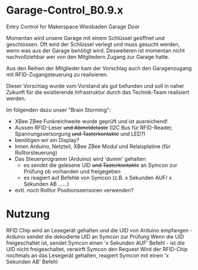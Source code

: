 # Garage-Control_B0.9.x
Entry Control for Makerspace Wiesbaden Garage Door

Momentan wird unsere Garage mit einem Schlüssel geöffnet und geschlossen. 
Oft wird der Schlüssel verlegt und muss gesucht werden, wenn was aus der Garage benötigt wird.
Desweiteren ist momentan nicht nachvollziehbar wer von den Mitgliedern Zugang zur Garage hatte.

Aus den Reihen der Mitglieder kam der Vorschlag auch den Garagenzugang mit RFID-Zugangsteuerung zu realisieren.

Dieser Vorschlag wurde vom Vorstand als gut befunden und soll in naher Zukunft für die existierende Infrastruktur durch das Technik-Team realisiert werden.

Im folgenden dazu unser "Brain Storming":

- XBee ZBee Funkreichweite wurde geprüft und ist ausreichend!
- Aussen RFID-Leser <del>und Abmeldetaste</del> (I2C Bus für RFID-Reader, Spannungsversorgung <del>und Tasterkontakte</del> und LED?) 
- benötigen wir ein Display?
- Innen Arduino, Netzteil, XBee ZBee Modul und Relaisplatine (für Rolltorsteuerung)
- Das Steuerprogramm (Arduino) wird 'dumm' gehalten 
  - es sendet die gelesene UID <del>und Tasterkontakte</del> an Symcon zur Prüfung ob vorhanden und freigegeben
  - es reagiert auf Befehle von Symcon (z.B. x Sekunden AUF/ x Sekunden AB ......)
- evtl. noch Rolltor Positionssensoren verwenden?

# Nutzung
RFID Chip wird an Lesegerät gehalten und die UID von Arduino empfangen - Arduino sendet die dekodierte UID an Symcon zur Prüfung
Wenn die UID freigeschaltet ist, sendet Symcon einen 'x Sekunden AUF' Befehl - ist die UID nicht freigeschaltet, verwirft Symcon den Request
Wird der RFID-Chip nochmals an das Lesegerät gehalten, reagiert Symcon mit einen 'x Sekunden AB' Befehl
